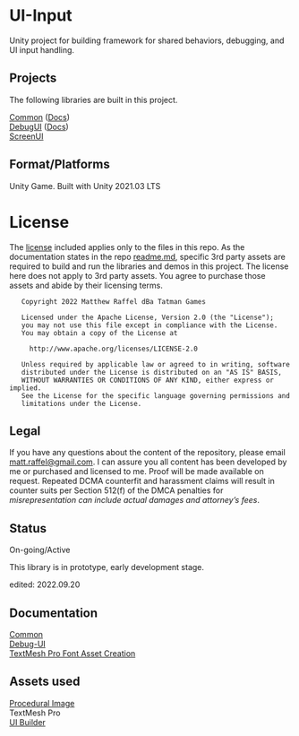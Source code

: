 # UI-Input

Unity project for building framework for shared behaviors, debugging, and UI input handling.

## Projects
The following libraries are built in this project.  

[Common](https://github.com/tatmanblue/UI-Input/tree/main/Assets/Common) ([Docs](https://github.com/tatmanblue/UI-Input/blob/main/COMMON.md))  
[DebugUI](https://github.com/tatmanblue/UI-Input/tree/main/Assets/DebugUI) ([Docs](https://github.com/tatmanblue/UI-Input/blob/main/DEBUG-UI.md))   
[ScreenUI](https://github.com/tatmanblue/UI-Input/tree/main/Assets/ScreenUI)  

## Format/Platforms
Unity Game.   Built with Unity 2021.03 LTS

# License
The [license](LICENSE.md) included applies only to the files in this repo.   As the documentation states in the repo [readme.md](README.md), specific 3rd party assets are required to build and run
the libraries and demos in this project.  The license here does not apply to 3rd party assets. You agree to purchase those assets and abide by their licensing terms. 

```
   Copyright 2022 Matthew Raffel dBa Tatman Games

   Licensed under the Apache License, Version 2.0 (the "License");
   you may not use this file except in compliance with the License.
   You may obtain a copy of the License at

     http://www.apache.org/licenses/LICENSE-2.0

   Unless required by applicable law or agreed to in writing, software
   distributed under the License is distributed on an "AS IS" BASIS,
   WITHOUT WARRANTIES OR CONDITIONS OF ANY KIND, either express or implied.
   See the License for the specific language governing permissions and
   limitations under the License.
```

## Legal
If you have any questions about the content of the repository, please email [matt.raffel@gmail.com](mailto:matt.raffel@gmail.com). I can assure you all content has been developed by me or purchased and licensed to me. Proof will be made available on request. Repeated DCMA counterfit and harassment claims will result in counter suits per Section 512(f) of the DMCA penalties for _misrepresentation can include actual damages and attorney’s fees_.

## Status
On-going/Active

This library is in prototype, early development stage.

edited: 2022.09.20

## Documentation
[Common](https://github.com/tatmanblue/UI-Input/blob/main/COMMON.md)  
[Debug-UI](https://github.com/tatmanblue/UI-Input/blob/main/DEBUG-UI.md)     
[TextMesh Pro Font Asset Creation](http://digitalnativestudios.com/textmeshpro/docs/font/)  

## Assets used
[Procedural Image](https://assetstore.unity.com/packages/tools/gui/procedural-ui-image-52200)  
TextMesh Pro  
[UI Builder](https://assetstore.unity.com/packages/2d/gui/ui-builder-29757)  
